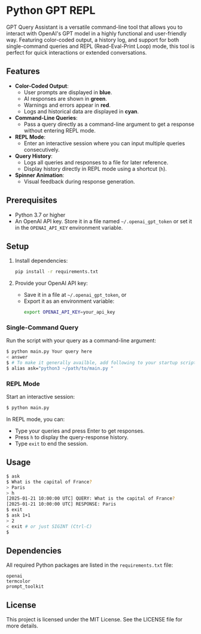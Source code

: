 # Python GPT REPL

GPT Query Assistant is a versatile command-line tool that allows you to interact with OpenAI's GPT model in a highly functional and user-friendly way. Featuring color-coded output, a history log, and support for both single-command queries and REPL (Read-Eval-Print Loop) mode, this tool is perfect for quick interactions or extended conversations.

## Features

- **Color-Coded Output**:
  - User prompts are displayed in **blue**.
  - AI responses are shown in **green**.
  - Warnings and errors appear in **red**.
  - Logs and historical data are displayed in **cyan**.
- **Command-Line Queries**:
  - Pass a query directly as a command-line argument to get a response without entering REPL mode.
- **REPL Mode**:
  - Enter an interactive session where you can input multiple queries consecutively.
- **Query History**:
  - Logs all queries and responses to a file for later reference.
  - Display history directly in REPL mode using a shortcut (`h`).
- **Spinner Animation**:
  - Visual feedback during response generation.

## Prerequisites

- Python 3.7 or higher
- An OpenAI API key. Store it in a file named `~/.openai_gpt_token` or set it in the `OPENAI_API_KEY` environment variable.

## Setup

1. Install dependencies:

   ```bash
   pip install -r requirements.txt
   ```

2. Provide your OpenAI API key:

   - Save it in a file at `~/.openai_gpt_token`, or
   - Export it as an environment variable:
     ```bash
     export OPENAI_API_KEY=your_api_key
     ```

### Single-Command Query

Run the script with your query as a command-line argument:

```bash
$ python main.py Your query here
< answer
$ # To make it generally availble, add following to your startup script:
$ alias ask="python3 ~/path/to/main.py "
```

### REPL Mode

Start an interactive session:

```bash
$ python main.py
```

In REPL mode, you can:

- Type your queries and press Enter to get responses.
- Press `h` to display the query-response history.
- Type `exit` to end the session.

## Usage

```bash
$ ask
$ What is the capital of France?
> Paris
> h
[2025-01-21 10:00:00 UTC] QUERY: What is the capital of France?
[2025-01-21 10:00:00 UTC] RESPONSE: Paris
$ exit
$ ask 1+1
> 2
< exit # or just SIGINT (Ctrl-C)
$ 
```

## Dependencies

All required Python packages are listed in the `requirements.txt` file:

```plaintext
openai
termcolor
prompt_toolkit
```

## License

This project is licensed under the MIT License. See the LICENSE file for more details.
